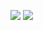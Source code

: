 [![](https://readme-stats-riversun.vercel.app/api?username=riversun&show_icons=true&&hide=prs,issues,contribs&line_height=40)](https://github.com/anuraghazra/github-readme-stats)
[![](https://github-readme-stats.vercel.app/api/top-langs/?username=riversun&layout=compact)](https://github.com/anuraghazra/github-readme-stats)




<!--
**riversun/riversun** is a ✨ _special_ ✨ repository because its `README.md` (this file) appears on your GitHub profile.

Here are some ideas to get you started:

- 🔭 I’m currently working on ...
- 🌱 I’m currently learning ...
- 👯 I’m looking to collaborate on ...
- 🤔 I’m looking for help with ...
- 💬 Ask me about ...
- 📫 How to reach me: ...
- 😄 Pronouns: ...
- ⚡ Fun fact: ...
-->

